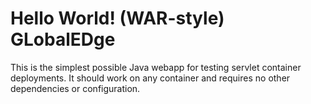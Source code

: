 Hello World! (WAR-style)
GLobalEDge
===============

This is the simplest possible Java webapp for testing servlet container deployments.  It should work on any container and requires no other dependencies or configuration.

